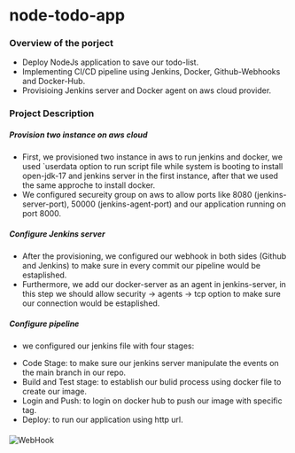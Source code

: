 # node-todo-app
### Overview of the porject
* Deploy NodeJs application to save our todo-list.
* Implementing CI/CD pipeline using Jenkins, Docker, Github-Webhooks and Docker-Hub.
* Provisioing Jenkins server and Docker agent on aws cloud provider.
### Project Description
##### Provision two instance on aws cloud
* First, we provisioned two instance in aws to run jenkins and docker, we used `userdata option to run script file while system is booting to install open-jdk-17 and jenkins server in the first instance, after that we used the same approche to install docker.
* We configured secureity group on aws to allow ports like 8080 (jenkins-server-port), 50000 (jenkins-agent-port) and our application running on port 8000.
##### Configure Jenkins server
* After the provisioning, we configured our webhook in both sides (Github and Jenkins) to make sure in every commit our pipeline would be estaplished.
* Furthermore, we add our docker-server as an agent in jenkins-server, in this step we should allow security -> agents -> tcp option to make sure our connection would be estaplished.
##### Configure pipeline
* we configured our jenkins file with four stages:
- Code Stage: to make sure our jenkins server manipulate the events on the main branch in our repo.
- Build and Test stage: to establish our bulid process using docker file to create our image.
- Login and Push: to login on docker hub to push our image with specific tag.
- Deploy: to run our application using http url.
####

![WebHook](https://github.com/MazenMoneim/node-app/assets/135109542/59f094d9-bba4-4ec1-b6e9-a648befe9f40)

